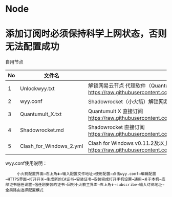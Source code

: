 # Node
# 添加订阅时必须保持科学上网状态，否则无法配置成功
自用节点

| No   | 文件名                   | 说明                                     |
| ---- | -------------------------- | ---------------------------------------- |
| 1    | Unlockwyy.txt       | 解锁网易云节点 代理软件（Quantumult X、Shadowrocket等）直接订阅 https://raw.githubusercontent.com/pytwj/Node/main/Unlockwyy.txt |
| 2    | wyy.conf      | Shadowrocket（小火箭）解锁网易云配置文件           |
| 3    | Quantumult_X.txt      | Quantumult X 直接订阅 https://raw.githubusercontent.com/pytwj/Node/main/Quantumult_X.txt          |
| 4    | Shadowrocket.md      | Shadowrocket 直接订阅 https://raw.githubusercontent.com/pytwj/Node/main/Shadowrocket.md           |
| 5    | Clash_for_Windows_2.yml      | Clash for Windows v0.11.2及以上版本订阅 https://raw.githubusercontent.com/pytwj/Node/main/Clash_for_Windows_2.yml           |

wyy.conf使用说明：

         小火箭配置界面→右上角➕→输入配置文件地址→使用配置→点击wyy.conf→编辑配置→HTTPS界面→打开开关→生成新的CA证书→安装证书→安装完成打开手机设置→通用→关于本机→底部证书信任设置→信任刚安装的证书→回到小火箭主界面→右上角➕→subscribe→输入订阅地址→全局路由选择配置模式
